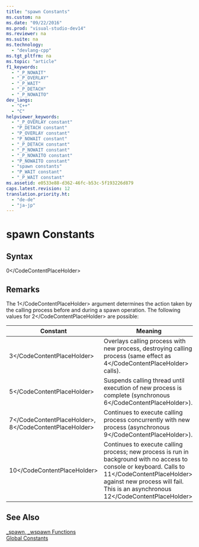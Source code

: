 ```yaml
---
title: "spawn Constants"
ms.custom: na
ms.date: "09/22/2016"
ms.prod: "visual-studio-dev14"
ms.reviewer: na
ms.suite: na
ms.technology: 
  - "devlang-cpp"
ms.tgt_pltfrm: na
ms.topic: "article"
f1_keywords: 
  - "_P_NOWAIT"
  - "_P_OVERLAY"
  - "_P_WAIT"
  - "_P_DETACH"
  - "_P_NOWAITO"
dev_langs: 
  - "C++"
  - "C"
helpviewer_keywords: 
  - "_P_OVERLAY constant"
  - "P_DETACH constant"
  - "P_OVERLAY constant"
  - "P_NOWAIT constant"
  - "_P_DETACH constant"
  - "_P_NOWAIT constant"
  - "_P_NOWAITO constant"
  - "P_NOWAITO constant"
  - "spawn constants"
  - "P_WAIT constant"
  - "_P_WAIT constant"
ms.assetid: e0533e88-d362-46fc-b53c-5f193226d879
caps.latest.revision: 12
translation.priority.ht: 
  - "de-de"
  - "ja-jp"
---
```

# spawn Constants
## Syntax  
  
<CodeContentPlaceHolder>0\</CodeContentPlaceHolder>  
## Remarks  
 The <CodeContentPlaceHolder>1\</CodeContentPlaceHolder> argument determines the action taken by the calling process before and during a spawn operation. The following values for <CodeContentPlaceHolder>2\</CodeContentPlaceHolder> are possible:  
  
|Constant|Meaning|  
|--------------|-------------|  
|<CodeContentPlaceHolder>3\</CodeContentPlaceHolder>|Overlays calling process with new process, destroying calling process (same effect as <CodeContentPlaceHolder>4\</CodeContentPlaceHolder> calls).|  
|<CodeContentPlaceHolder>5\</CodeContentPlaceHolder>|Suspends calling thread until execution of new process is complete (synchronous <CodeContentPlaceHolder>6\</CodeContentPlaceHolder>).|  
|<CodeContentPlaceHolder>7\</CodeContentPlaceHolder>, <CodeContentPlaceHolder>8\</CodeContentPlaceHolder>|Continues to execute calling process concurrently with new process (asynchronous <CodeContentPlaceHolder>9\</CodeContentPlaceHolder>).|  
|<CodeContentPlaceHolder>10\</CodeContentPlaceHolder>|Continues to execute calling process; new process is run in background with no access to console or keyboard. Calls to <CodeContentPlaceHolder>11\</CodeContentPlaceHolder> against new process will fail. This is an asynchronous <CodeContentPlaceHolder>12\</CodeContentPlaceHolder>.|  
  
## See Also  
 [_spawn, _wspawn Functions](../vs140/_spawn--_wspawn-functions.md)   
 [Global Constants](../vs140/global-constants.md)